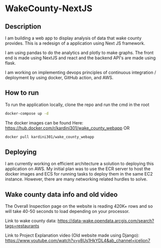 # WakeCounty-NextJS

## Description
I am building a web app to display analysis of data that wake county provides. This is a redesign of a application using Next JS framework.

I am using pandas to do the analytics and plotly to make graphs. The front end is made using NextJS and react and the backend API's are made using flask.

I am working on implementing devops principles of continuous integration / deployment by using docker, GitHub action, and AWS.

## How to run
To run the application locally, clone the repo and run the cmd in the root
```bash
docker-compose up -d
```
The docker images can be found Here: 
https://hub.docker.com/r/kardini301/wake_county_webapp   OR
```bash
docker pull kardini301/wake_county_webapp
```

## Deploying
I am currently working on efficient architecture a solution to deploying this application on AWS. My initial plan was to use the ECR server to host the docker images and ECS for running tasks to deploy them in the same EC2 instance. However, there are many networking related hurdles to solve.

## Wake county data info and old video
The Overall Inspection page on the website is reading 420K+ rows and so will take 40-50 seconds to load depending on your processor. 

Link to wake county data: 
https://data-wake.opendata.arcgis.com/search?tags=restaurants

Link to Project Explanation video (Old website made using Django):
https://www.youtube.com/watch?v=y8Us1HkYDL4&ab_channel=icelion7
